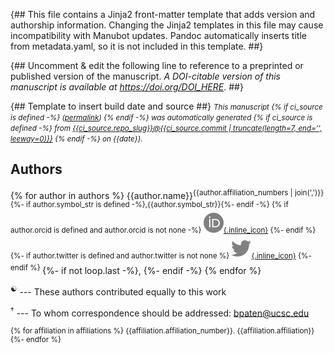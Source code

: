 {##
  This file contains a Jinja2 front-matter template that adds version and authorship information.
  Changing the Jinja2 templates in this file may cause incompatibility with Manubot updates.
  Pandoc automatically inserts title from metadata.yaml, so it is not included in this template.
##}

{## Uncomment & edit the following line to reference to a preprinted or published version of the manuscript.
_A DOI-citable version of this manuscript is available at <https://doi.org/DOI_HERE>_.
##}


{## Template to insert build date and source ##}
<small><em>
This manuscript
{% if ci_source is defined -%}
([permalink](https://{{ci_source.repo_owner}}.github.io/{{ci_source.repo_name}}/v/{{ci_source.commit}}/))
{% endif -%}
was automatically generated
{% if ci_source is defined -%}
from [{{ci_source.repo_slug}}@{{ci_source.commit | truncate(length=7, end='', leeway=0)}}](https://github.com/{{ci_source.repo_slug}}/tree/{{ci_source.commit}})
{% endif -%}
on {{date}}.
</em></small>

## Authors

{% for author in authors %}
{{author.name}}<sup>{{author.affiliation_numbers | join(',')}}{%- if author.symbol_str is defined -%},{{author.symbol_str}}{%- endif -%}
{% if author.orcid is defined and author.orcid is not none -%}
[![ORCID icon](images/orcid.svg){.inline_icon}](https://orcid.org/{{author.orcid}})
{%- endif %}
{%- if author.twitter is defined and author.twitter is not none %}
[![Twitter icon](images/twitter.svg){.inline_icon}](https://twitter.com/{{author.twitter}})
{%- endif %}
</sup>
{%- if not loop.last -%}, {%- endif -%}
{% endfor %}

<sup>☯</sup> --- These authors contributed equally to this work

<sup>†</sup> --- To whom correspondence should be addressed: bpaten@ucsc.edu
<small>

{% for affiliation in affiliations %}
{{affiliation.affiliation_number}}. {{affiliation.affiliation}}
{%- endfor %}

</small>
